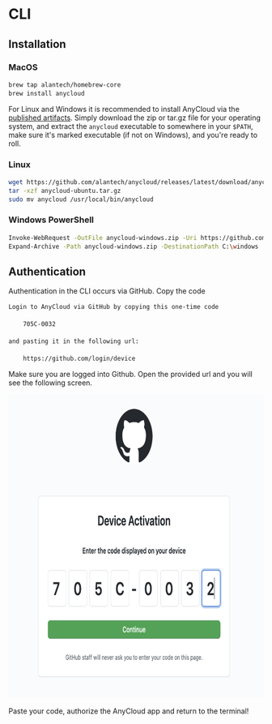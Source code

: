 # CLI

## Installation

### MacOS

```bash
brew tap alantech/homebrew-core
brew install anycloud
```

For Linux and Windows it is recommended to install AnyCloud via the [published artifacts](https://github.com/alantech/anycloud/releases/latest). Simply download the zip or tar.gz file for your operating system, and extract the `anycloud` executable to somewhere in your `$PATH`, make sure it's marked executable \(if not on Windows\), and you're ready to roll.

### Linux

```bash
wget https://github.com/alantech/anycloud/releases/latest/download/anycloud-ubuntu.tar.gz
tar -xzf anycloud-ubuntu.tar.gz
sudo mv anycloud /usr/local/bin/anycloud
```

### Windows PowerShell

```bash
Invoke-WebRequest -OutFile anycloud-windows.zip -Uri https://github.com/alantech/anycloud/releases/latest/download/anycloud-windows.zip
Expand-Archive -Path anycloud-windows.zip -DestinationPath C:\windows
```

## Authentication

Authentication in the CLI occurs via GitHub. Copy the code 

```bash
Login to AnyCloud via GitHub by copying this one-time code

    705C-0032

and pasting it in the following url:

    https://github.com/login/device
```

Make sure you are logged into Github. Open the provided url and you will see the following screen.

<img src="assets/gh-code.png" width=700 height=600 />

Paste your code, authorize the AnyCloud app and return to the terminal!